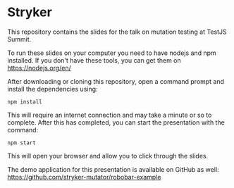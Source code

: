 # Stryker
This repository contains the slides for the talk on mutation testing at TestJS Summit.

To run these slides on your computer you need to have nodejs and npm installed. If you don't have these tools, you can get them on https://nodejs.org/en/

After downloading or cloning this repository, open a command prompt and install the dependencies using:
```
npm install
```

This will require an internet connection and may take a minute or so to complete. After this has completed, you can start the presentation with the command:
```
npm start
```
This will open your browser and allow you to click through the slides.

The demo application for this presentation is available on GitHub as well: https://github.com/stryker-mutator/robobar-example
